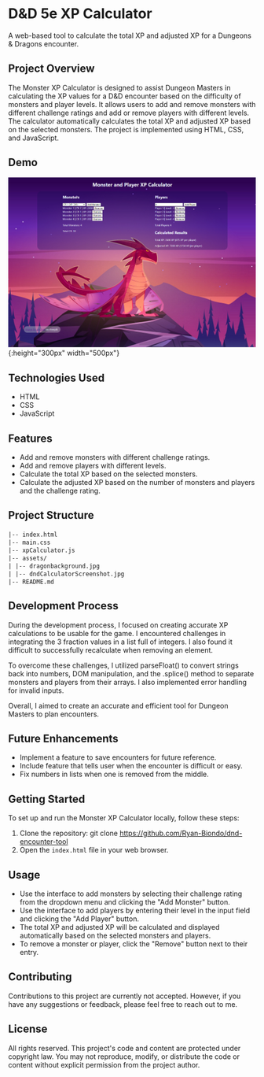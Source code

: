 # D&D 5e XP Calculator

A web-based tool to calculate the total XP and adjusted XP for a Dungeons & Dragons encounter.

## Project Overview

The Monster XP Calculator is designed to assist Dungeon Masters in calculating the XP values for a D&D encounter based on the difficulty of monsters and player levels. It allows users to add and remove monsters with different challenge ratings and add or remove players with different levels. The calculator automatically calculates the total XP and adjusted XP based on the selected monsters. The project is implemented using HTML, CSS, and JavaScript.

## Demo

![XP Calculator Demo](./assets/dndCalculatorScreenshot.png){:height="300px" width="500px"}

## Technologies Used

- HTML
- CSS
- JavaScript

## Features

- Add and remove monsters with different challenge ratings.
- Add and remove players with different levels.
- Calculate the total XP based on the selected monsters.
- Calculate the adjusted XP based on the number of monsters and players and the challenge rating.

## Project Structure

```
|-- index.html
|-- main.css
|-- xpCalculator.js
|-- assets/
| |-- dragonbackground.jpg
| |-- dndCalculatorScreenshot.jpg
|-- README.md
```

## Development Process

During the development process, I focused on creating accurate XP calculations to be usable for the game.
I encountered challenges in integrating the 3 fraction values in a list full of integers. I also found it difficult to successfully recalculate when removing an element.

To overcome these challenges, I utilized parseFloat() to convert strings back into numbers, DOM manipulation, and the .splice() method to separate monsters and players from their arrays. I also implemented error handling for invalid inputs.

Overall, I aimed to create an accurate and efficient tool for Dungeon Masters to plan encounters.

## Future Enhancements

- Implement a feature to save encounters for future reference.
- Include feature that tells user when the encounter is difficult or easy.
- Fix numbers in lists when one is removed from the middle.

## Getting Started

To set up and run the Monster XP Calculator locally, follow these steps:

1. Clone the repository: git clone https://github.com/Ryan-Biondo/dnd-encounter-tool
2. Open the `index.html` file in your web browser.

## Usage

- Use the interface to add monsters by selecting their challenge rating from the dropdown menu and clicking the "Add Monster" button.
- Use the interface to add players by entering their level in the input field and clicking the "Add Player" button.
- The total XP and adjusted XP will be calculated and displayed automatically based on the selected monsters and players.
- To remove a monster or player, click the "Remove" button next to their entry.

## Contributing

Contributions to this project are currently not accepted. However, if you have any suggestions or feedback, please feel free to reach out to me.

## License

All rights reserved. This project's code and content are protected under copyright law. You may not reproduce, modify, or distribute the code or content without explicit permission from the project author.

<!-- ## Acknowledgments -->
